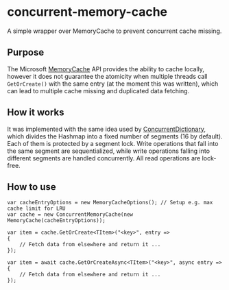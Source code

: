 # concurrent-memory-cache

A simple wrapper over MemoryCache to prevent concurrent cache missing.

## Purpose

The Microsoft [MemoryCache](https://docs.microsoft.com/en-us/aspnet/core/performance/caching/memory?view=aspnetcore-3.1) API provides the ability to cache locally, however it does not guarantee the atomicity when multiple threads call `GetOrCreate()` with the same entry (at the moment this was written), which can lead to multiple cache missing and duplicated data fetching.

## How it works

It was implemented with the same idea used by [ConcurrentDictionary](https://docs.microsoft.com/en-us/dotnet/api/system.collections.concurrent.concurrentdictionary-2?view=netcore-3.1), which divides the Hashmap into a fixed number of segments (16 by default). Each of them is protected by a segment lock. Write operations that fall into the same segment are sequentialized, while write operations falling into different segments are handled concurrently. All read operations are lock-free.

## How to use

    var cacheEntryOptions = new MemoryCacheOptions(); // Setup e.g. max cache limit for LRU
    var cache = new ConcurrentMemoryCache(new MemoryCache(cacheEntryOptions));

    var item = cache.GetOrCreate<TItem>("<key>", entry =>
    {
        // Fetch data from elsewhere and return it ...
    });

    var item = await cache.GetOrCreateAsync<TItem>("<key>", async entry =>
    {
        // Fetch data from elsewhere and return it ...
    });
